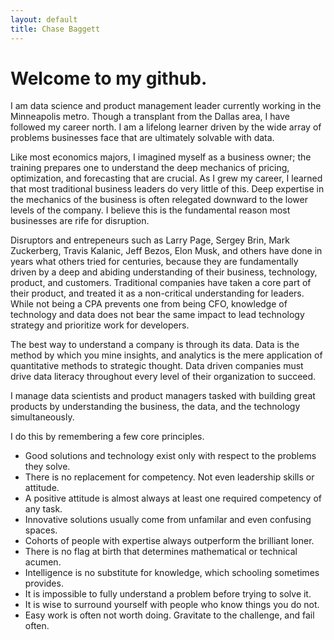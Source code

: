 ```yaml
---
layout: default
title: Chase Baggett
---
```


# Welcome to my github.

I am data science and product management leader currently working in the Minneapolis metro. Though a transplant from the Dallas area, I have followed my career north. I am a lifelong learner driven by the wide array of problems businesses face that are ultimately solvable with data.

Like most economics majors, I imagined myself as a business owner; the training prepares one to understand the deep mechanics of pricing, optimization, and forecasting that are crucial. As I grew my career, I learned that most traditional business leaders do very little of this. Deep expertise in the mechanics of the business is often relegated downward to the lower levels of the company. I believe this is the fundamental reason most businesses are rife for disruption. 

Disruptors and entrepeneurs such as Larry Page, Sergey Brin, Mark Zuckerberg, Travis Kalanic, Jeff Bezos, Elon Musk, and others have done in years what others tried for centuries, because they are fundamentally driven by a deep and abiding understanding of their business, technology, product, and customers. Traditional companies have taken a core part of their product, and treated it as a non-critical understanding for leaders. While not being a CPA prevents one from being CFO, knowledge of technology and data does not bear the same impact to lead technology strategy and prioritize work for developers.

The best way to understand a company is through its data. Data is the method by which you mine insights, and analytics is the mere application of quantitative methods to strategic thought. Data driven companies must drive data literacy throughout every level of their organization to succeed.


I manage data scientists and product managers tasked with building great products by understanding the business, the data, and the technology simultaneously. 

I do this by remembering a few core principles. 

* Good solutions and technology exist only with respect to the problems they solve. 
* There is no replacement for competency. Not even leadership skills or attitude.
* A positive attitude is almost always at least one required competency of any task.
* Innovative solutions usually come from unfamilar and even confusing spaces.
* Cohorts of people with expertise always outperform the brilliant loner.
* There is no flag at birth that determines mathematical or technical acumen.
* Intelligence is no substitute for knowledge, which schooling sometimes provides.
* It is impossible to fully understand a problem before trying to solve it.
* It is wise to surround yourself with people who know things you do not.
* Easy work is often not worth doing. Gravitate to the challenge, and fail often.
